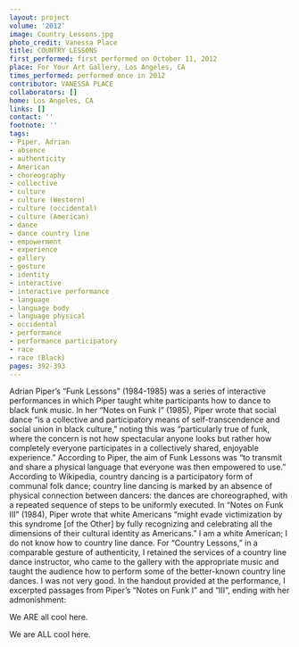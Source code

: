```yaml
---
layout: project
volume: '2012'
image: Country_Lessons.jpg
photo_credit: Vanessa Place
title: COUNTRY LESSONS
first_performed: first performed on October 11, 2012
place: For Your Art Gallery, Los Angeles, CA
times_performed: performed once in 2012
contributor: VANESSA PLACE
collaborators: []
home: Los Angeles, CA
links: []
contact: ''
footnote: ''
tags:
- Piper, Adrian
- absence
- authenticity
- American
- choreography
- collective
- culture
- culture (Western)
- culture (occidental)
- culture (American)
- dance
- dance country line
- empowerment
- experience
- gallery
- gesture
- identity
- interactive
- interactive performance
- language
- language body
- language physical
- occidental
- performance
- performance participatory
- race
- race (Black)
pages: 392-393
---
```


Adrian Piper’s “Funk Lessons” (1984-1985) was a series of interactive performances in which Piper taught white participants how to dance to black funk music. In her “Notes on Funk I” (1985), Piper wrote that social dance “is a collective and participatory means of self-transcendence and social union in black culture,” noting this was “particularly true of funk, where the concern is not how spectacular anyone looks but rather how completely everyone participates in a collectively shared, enjoyable experience.” According to Piper, the aim of Funk Lessons was “to transmit and share a physical language that everyone was then empowered to use.” According to Wikipedia, country dancing is a participatory form of communal folk dance; country line dancing is marked by an absence of physical connection between dancers: the dances are choreographed, with a repeated sequence of steps to be uniformly executed. In “Notes on Funk III” (1984), Piper wrote that white Americans “might evade victimization by this syndrome [of the Other] by fully recognizing and celebrating all the dimensions of their cultural identity as Americans.” I am a white American; I do not know how to country line dance. For “Country Lessons,” in a comparable gesture of authenticity, I retained the services of a country line dance instructor, who came to the gallery with the appropriate music and taught the audience how to perform some of the better-known country line dances. I was not very good. In the handout provided at the performance, I excerpted passages from Piper’s “Notes on Funk I” and “III”, ending with her admonishment:

We ARE all cool here.

We are ALL cool here.
